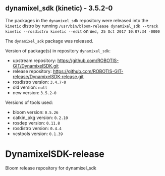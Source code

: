 ## dynamixel_sdk (kinetic) - 3.5.2-0

The packages in the `dynamixel_sdk` repository were released into the `kinetic` distro by running `/usr/bin/bloom-release dynamixel_sdk --track kinetic --rosdistro kinetic --edit` on `Wed, 25 Oct 2017 10:07:34 -0000`

The `dynamixel_sdk` package was released.

Version of package(s) in repository `dynamixel_sdk`:

- upstream repository: https://github.com/ROBOTIS-GIT/DynamixelSDK.git
- release repository: https://github.com/ROBOTIS-GIT-release/DynamixelSDK-release.git
- rosdistro version: `3.4.7-0`
- old version: `null`
- new version: `3.5.2-0`

Versions of tools used:

- bloom version: `0.5.26`
- catkin_pkg version: `0.2.10`
- rosdep version: `0.11.8`
- rosdistro version: `0.4.4`
- vcstools version: `0.1.39`


# DynamixelSDK-release
Bloom release repository for dynamixel_sdk
